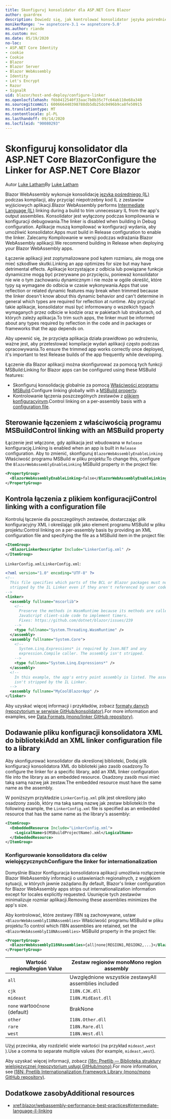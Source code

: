 ```yaml
---
title: Skonfiguruj konsolidator dla ASP.NET Core Blazor
author: guardrex
description: Dowiedz się, jak kontrolować konsolidator języka pośredniego (IL) podczas kompilowania Blazor aplikacji.
monikerRange: '>= aspnetcore-3.1 <= aspnetcore-5.0'
ms.author: riande
ms.custom: mvc
ms.date: 05/19/2020
no-loc:
- ASP.NET Core Identity
- cookie
- Cookie
- Blazor
- Blazor Server
- Blazor WebAssembly
- Identity
- Let's Encrypt
- Razor
- SignalR
uid: blazor/host-and-deploy/configure-linker
ms.openlocfilehash: f6b0412540f33aac7b0b35c7fc64ab110e68a340
ms.sourcegitcommit: 600666440398788db5db25dc0496b9ca8fe50915
ms.translationtype: MT
ms.contentlocale: pl-PL
ms.lasthandoff: 09/14/2020
ms.locfileid: "90080293"
---
```

# <a name="configure-the-linker-for-aspnet-core-no-locblazor"></a><span data-ttu-id="74d0f-103">Skonfiguruj konsolidator dla ASP.NET Core Blazor</span><span class="sxs-lookup"><span data-stu-id="74d0f-103">Configure the Linker for ASP.NET Core Blazor</span></span>

<span data-ttu-id="74d0f-104">Autor [Luke Latham](https://github.com/guardrex)</span><span class="sxs-lookup"><span data-stu-id="74d0f-104">By [Luke Latham](https://github.com/guardrex)</span></span>

<span data-ttu-id="74d0f-105">Blazor WebAssembly wykonuje konsolidację [języka pośredniego (IL)](/dotnet/standard/managed-code#intermediate-language--execution) podczas kompilacji, aby przyciąć niepotrzebny kod IL z zestawów wyjściowych aplikacji.</span><span class="sxs-lookup"><span data-stu-id="74d0f-105">Blazor WebAssembly performs [Intermediate Language (IL)](/dotnet/standard/managed-code#intermediate-language--execution) linking during a build to trim unnecessary IL from the app's output assemblies.</span></span> <span data-ttu-id="74d0f-106">Konsolidator jest wyłączony podczas kompilowania w konfiguracji debugowania.</span><span class="sxs-lookup"><span data-stu-id="74d0f-106">The linker is disabled when building in Debug configuration.</span></span> <span data-ttu-id="74d0f-107">Aplikacje muszą kompilować w konfiguracji wydania, aby umożliwić konsolidator.</span><span class="sxs-lookup"><span data-stu-id="74d0f-107">Apps must build in Release configuration to enable the linker.</span></span> <span data-ttu-id="74d0f-108">Zalecamy Kompilowanie w wersji podczas wdrażania Blazor WebAssembly aplikacji.</span><span class="sxs-lookup"><span data-stu-id="74d0f-108">We recommend building in Release when deploying your Blazor WebAssembly apps.</span></span> 

<span data-ttu-id="74d0f-109">Łączenie aplikacji jest zoptymalizowane pod kątem rozmiaru, ale mogą one mieć szkodliwe skutki.</span><span class="sxs-lookup"><span data-stu-id="74d0f-109">Linking an app optimizes for size but may have detrimental effects.</span></span> <span data-ttu-id="74d0f-110">Aplikacje korzystające z odbicia lub powiązane funkcje dynamiczne mogą być przerywane po przycięciu, ponieważ konsolidator nie wie o tym zachowaniu dynamicznym i nie może w ogóle określić, które typy są wymagane do odbicia w czasie wykonywania.</span><span class="sxs-lookup"><span data-stu-id="74d0f-110">Apps that use reflection or related dynamic features may break when trimmed because the linker doesn't know about this dynamic behavior and can't determine in general which types are required for reflection at runtime.</span></span> <span data-ttu-id="74d0f-111">Aby przyciąć takie aplikacje, konsolidator musi być informowany o wszelkich typach wymaganych przez odbicie w kodzie oraz w pakietach lub strukturach, od których zależy aplikacja.</span><span class="sxs-lookup"><span data-stu-id="74d0f-111">To trim such apps, the linker must be informed about any types required by reflection in the code and in packages or frameworks that the app depends on.</span></span>

<span data-ttu-id="74d0f-112">Aby upewnić się, że przycięta aplikacja działa prawidłowo po wdrożeniu, ważne jest, aby przetestować kompilacje wydań aplikacji często podczas opracowywania.</span><span class="sxs-lookup"><span data-stu-id="74d0f-112">To ensure the trimmed app works correctly once deployed, it's important to test Release builds of the app frequently while developing.</span></span>

<span data-ttu-id="74d0f-113">Łączenie dla Blazor aplikacji można skonfigurować za pomocą tych funkcji MSBuild:</span><span class="sxs-lookup"><span data-stu-id="74d0f-113">Linking for Blazor apps can be configured using these MSBuild features:</span></span>

* <span data-ttu-id="74d0f-114">Skonfiguruj konsolidację globalnie za pomocą [Właściwości programu MSBuild](#control-linking-with-an-msbuild-property).</span><span class="sxs-lookup"><span data-stu-id="74d0f-114">Configure linking globally with a [MSBuild property](#control-linking-with-an-msbuild-property).</span></span>
* <span data-ttu-id="74d0f-115">Kontrolowanie łączenia poszczególnych zestawów z [plikiem konfiguracyjnym](#control-linking-with-a-configuration-file).</span><span class="sxs-lookup"><span data-stu-id="74d0f-115">Control linking on a per-assembly basis with a [configuration file](#control-linking-with-a-configuration-file).</span></span>

## <a name="control-linking-with-an-msbuild-property"></a><span data-ttu-id="74d0f-116">Sterowanie łączeniem z właściwością programu MSBuild</span><span class="sxs-lookup"><span data-stu-id="74d0f-116">Control linking with an MSBuild property</span></span>

<span data-ttu-id="74d0f-117">Łączenie jest włączone, gdy aplikacja jest wbudowana w `Release` konfigurację.</span><span class="sxs-lookup"><span data-stu-id="74d0f-117">Linking is enabled when an app is built in `Release` configuration.</span></span> <span data-ttu-id="74d0f-118">Aby to zmienić, skonfiguruj `BlazorWebAssemblyEnableLinking` Właściwość programu MSBuild w pliku projektu:</span><span class="sxs-lookup"><span data-stu-id="74d0f-118">To change this, configure the `BlazorWebAssemblyEnableLinking` MSBuild property in the project file:</span></span>

```xml
<PropertyGroup>
  <BlazorWebAssemblyEnableLinking>false</BlazorWebAssemblyEnableLinking>
</PropertyGroup>
```

## <a name="control-linking-with-a-configuration-file"></a><span data-ttu-id="74d0f-119">Kontrola łączenia z plikiem konfiguracji</span><span class="sxs-lookup"><span data-stu-id="74d0f-119">Control linking with a configuration file</span></span>

<span data-ttu-id="74d0f-120">Kontroluj łączenie dla poszczególnych zestawów, dostarczając plik konfiguracyjny XML i określając plik jako element programu MSBuild w pliku projektu:</span><span class="sxs-lookup"><span data-stu-id="74d0f-120">Control linking on a per-assembly basis by providing an XML configuration file and specifying the file as a MSBuild item in the project file:</span></span>

```xml
<ItemGroup>
  <BlazorLinkerDescriptor Include="LinkerConfig.xml" />
</ItemGroup>
```

<span data-ttu-id="74d0f-121">`LinkerConfig.xml`:</span><span class="sxs-lookup"><span data-stu-id="74d0f-121">`LinkerConfig.xml`:</span></span>

```xml
<?xml version="1.0" encoding="UTF-8" ?>
<!--
  This file specifies which parts of the BCL or Blazor packages must not be
  stripped by the IL Linker even if they aren't referenced by user code.
-->
<linker>
  <assembly fullname="mscorlib">
    <!--
      Preserve the methods in WasmRuntime because its methods are called by 
      JavaScript client-side code to implement timers.
      Fixes: https://github.com/dotnet/blazor/issues/239
    -->
    <type fullname="System.Threading.WasmRuntime" />
  </assembly>
  <assembly fullname="System.Core">
    <!--
      System.Linq.Expressions* is required by Json.NET and any 
      expression.Compile caller. The assembly isn't stripped.
    -->
    <type fullname="System.Linq.Expressions*" />
  </assembly>
  <!--
    In this example, the app's entry point assembly is listed. The assembly
    isn't stripped by the IL Linker.
  -->
  <assembly fullname="MyCoolBlazorApp" />
</linker>
```

<span data-ttu-id="74d0f-122">Aby uzyskać więcej informacji i przykładów, zobacz [formaty danych (repozytorium w serwisie GitHub/konsolidator)](https://github.com/mono/linker/blob/master/docs/data-formats.md).</span><span class="sxs-lookup"><span data-stu-id="74d0f-122">For more information and examples, see [Data Formats (mono/linker GitHub repository)](https://github.com/mono/linker/blob/master/docs/data-formats.md).</span></span>

## <a name="add-an-xml-linker-configuration-file-to-a-library"></a><span data-ttu-id="74d0f-123">Dodawanie pliku konfiguracji konsolidatora XML do biblioteki</span><span class="sxs-lookup"><span data-stu-id="74d0f-123">Add an XML linker configuration file to a library</span></span>

<span data-ttu-id="74d0f-124">Aby skonfigurować konsolidator dla określonej biblioteki, Dodaj plik konfiguracji konsolidatora XML do biblioteki jako zasób osadzony.</span><span class="sxs-lookup"><span data-stu-id="74d0f-124">To configure the linker for a specific library, add an XML linker configuration file into the library as an embedded resource.</span></span> <span data-ttu-id="74d0f-125">Osadzony zasób musi mieć taką samą nazwę jak zestaw.</span><span class="sxs-lookup"><span data-stu-id="74d0f-125">The embedded resource must have the same name as the assembly.</span></span>

<span data-ttu-id="74d0f-126">W poniższym przykładzie `LinkerConfig.xml` plik jest określony jako osadzony zasób, który ma taką samą nazwę jak zestaw biblioteki:</span><span class="sxs-lookup"><span data-stu-id="74d0f-126">In the following example, the `LinkerConfig.xml` file is specified as an embedded resource that has the same name as the library's assembly:</span></span>

```xml
<ItemGroup>
  <EmbeddedResource Include="LinkerConfig.xml">
    <LogicalName>$(MSBuildProjectName).xml</LogicalName>
  </EmbeddedResource>
</ItemGroup>
```

### <a name="configure-the-linker-for-internationalization"></a><span data-ttu-id="74d0f-127">Konfigurowanie konsolidatora dla celów wielojęzycznych</span><span class="sxs-lookup"><span data-stu-id="74d0f-127">Configure the linker for internationalization</span></span>

<span data-ttu-id="74d0f-128">Domyślnie Blazor Konfiguracja konsolidatora aplikacji umożliwia rozłączenie Blazor WebAssembly informacji o ustawieniach regionalnych, z wyjątkiem sytuacji, w których jawnie zażądano.</span><span class="sxs-lookup"><span data-stu-id="74d0f-128">By default, Blazor's linker configuration for Blazor WebAssembly apps strips out internationalization information except for locales explicitly requested.</span></span> <span data-ttu-id="74d0f-129">Usunięcie tych zestawów minimalizuje rozmiar aplikacji.</span><span class="sxs-lookup"><span data-stu-id="74d0f-129">Removing these assemblies minimizes the app's size.</span></span>

<span data-ttu-id="74d0f-130">Aby kontrolować, które zestawy I18N są zachowywane, ustaw `<BlazorWebAssemblyI18NAssemblies>` Właściwość programu MSBuild w pliku projektu:</span><span class="sxs-lookup"><span data-stu-id="74d0f-130">To control which I18N assemblies are retained, set the `<BlazorWebAssemblyI18NAssemblies>` MSBuild property in the project file:</span></span>

```xml
<PropertyGroup>
  <BlazorWebAssemblyI18NAssemblies>{all|none|REGION1,REGION2,...}</BlazorWebAssemblyI18NAssemblies>
</PropertyGroup>
```

| <span data-ttu-id="74d0f-131">Wartość regionu</span><span class="sxs-lookup"><span data-stu-id="74d0f-131">Region Value</span></span>     | <span data-ttu-id="74d0f-132">Zestaw regionów mono</span><span class="sxs-lookup"><span data-stu-id="74d0f-132">Mono region assembly</span></span>    |
| ---------------- | ----------------------- |
| `all`            | <span data-ttu-id="74d0f-133">Uwzględnione wszystkie zestawy</span><span class="sxs-lookup"><span data-stu-id="74d0f-133">All assemblies included</span></span> |
| `cjk`            | `I18N.CJK.dll`          |
| `mideast`        | `I18N.MidEast.dll`      |
| <span data-ttu-id="74d0f-134">`none` wartooć</span><span class="sxs-lookup"><span data-stu-id="74d0f-134">`none` (default)</span></span> | <span data-ttu-id="74d0f-135">Brak</span><span class="sxs-lookup"><span data-stu-id="74d0f-135">None</span></span>                    |
| `other`          | `I18N.Other.dll`        |
| `rare`           | `I18N.Rare.dll`         |
| `west`           | `I18N.West.dll`         |

<span data-ttu-id="74d0f-136">Użyj przecinka, aby rozdzielić wiele wartości (na przykład `mideast,west` ).</span><span class="sxs-lookup"><span data-stu-id="74d0f-136">Use a comma to separate multiple values (for example, `mideast,west`).</span></span>

<span data-ttu-id="74d0f-137">Aby uzyskać więcej informacji, zobacz [i18n: Pnetlib — Biblioteka struktury wielojęzycznej (repozytorium usługi GitHub/mono)](https://github.com/mono/mono/tree/master/mcs/class/I18N).</span><span class="sxs-lookup"><span data-stu-id="74d0f-137">For more information, see [I18N: Pnetlib Internationalization Framework Library (mono/mono GitHub repository)](https://github.com/mono/mono/tree/master/mcs/class/I18N).</span></span>

## <a name="additional-resources"></a><span data-ttu-id="74d0f-138">Dodatkowe zasoby</span><span class="sxs-lookup"><span data-stu-id="74d0f-138">Additional resources</span></span>

* <xref:blazor/webassembly-performance-best-practices#intermediate-language-il-linking>
